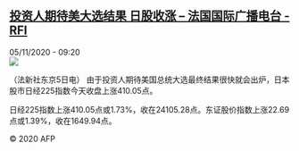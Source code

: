 <!--1604570058000-->
[投资人期待美大选结果 日股收涨 – 法国国际广播电台 - RFI](http://www.rfi.fr//cn/contenu/20201105-%E6%8A%95%E8%B5%84%E4%BA%BA%E6%9C%9F%E5%BE%85%E7%BE%8E%E5%A4%A7%E9%80%89%E7%BB%93%E6%9E%9C-%E6%97%A5%E8%82%A1%E6%94%B6%E6%B6%A8)
------

<div>05/11/2020 - 09:20</div><img src="https://s.rfi.fr/media/display/bba7a83c-1f42-11eb-8fd1-005056a964fe/w:310/p:16x9/eco0002b.201105162002.jpg"><div class="t-content__body u-clearfix"><p>（法新社东京5日电）    由于投资人期待美国总统大选最终结果很快就会出炉，日本股市日经225指数今天收盘上涨410.05点。</p><p>    日经225指数上涨410.05点或1.73%，收在24105.28点。东证股价指数上涨22.69点或1.39%，收在1649.94点。</p><p class="t-copyright">© 2020 AFP</p>        </div>
